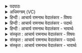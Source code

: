 <details><summary>पदपाठः</summary>

अभि꣢। द्वि꣣ज꣡न्मा꣢। द्वि꣣। ज꣡न्मा꣢꣯। त्रि। रो꣣चना꣡नि꣢। वि꣡श्वा꣢꣯। र꣡जा꣢꣯ꣳसि। शु꣣शुचानः꣢। अ꣣स्थात्। हो꣡ता꣢꣯। य꣡जि꣢꣯ष्ठः। अ꣣पा꣢म्। स꣣ध꣡स्थे꣢। स꣣ध꣢। स्थे꣣। १७७५।
</details>

<details><summary>अधिमन्त्रम् (VC)</summary>

- अग्निः
- दीर्घतमा औचथ्यः
- विराडनुष्टुप्
- गान्धारः
</details>

<details><summary>हिन्दी : आचार्य रामनाथ वेदालंकार - विषयः</summary>

अगले मन्त्र में द्विजन्मा का विषय है।
</details>

<details><summary>हिन्दी : आचार्य रामनाथ वेदालंकार - पदार्थः</summary>

पदार्थान्वयभाषाः -  (द्विजन्मा) एक जन्म माता-पिता से और दूसरा जन्म आचार्य तथा विद्या से,इस प्रकार जिसने दो जन्म प्राप्त किये हैं,वह (त्री रोचनानि) दैहिक,आत्मिक और समाजिक तीन तेजों को (अभि) प्राप्त करके (विश्वा रजांसि) सब रजोगुणों को (शुशुचानः) सत्त्व गुण से प्रकाशित करता हुआ, (होता) होम करनेवाला, (अपां सधस्थे) नदियों के सङ्गम पर (यजिष्ठः) अतिशय परमेश्वर-पूजा रूप यज्ञ को करनेवाला होकर (अस्थात्) निवास करता है ॥२॥
</details>

<details><summary>हिन्दी : आचार्य रामनाथ वेदालंकार - भावार्थः</summary>

भावार्थभाषाः -  मनुष्य माता-पिता से जन्म पाकर यथासमय गुरुकुल में प्रविष्ट होकर,विद्याएँ पढ़कर,तेज प्राप्त करके,आचार्य के गर्भ से दूसरा जन्म पाकर,समावर्तन संस्कार करा कर,स्नातक बनकर,घर जाकर ब्रह्मयज्ञ,देवयज्ञ आदि शुभकर्मों को करता हुआ और दूसरे मनुष्यों को उपदेश द्वारा धार्मिक बनाता हुआ जीवन व्यतीत करे ॥२॥
</details>

<details><summary>संस्कृत : आचार्य रामनाथ वेदालंकार - विषयः</summary>

अथ द्विजन्मनो विषयमाह।
</details>

<details><summary>संस्कृत : आचार्य रामनाथ वेदालंकार - पदार्थः</summary>

पदार्थान्वयभाषाः -  (द्विजन्मा) एकं जन्म मातापितृभ्यां,द्वितीयं जन्माचार्यस्य विद्यायाश्च सकाशादिति द्वे जन्मनी यस्य सः (त्री रोचनानि) त्रीणि दैहिकात्मिकसामाजिकतेजांसि (अभि) अभिप्राप्य (विश्वा रजांसि) सर्वान् रजोगुणान् (शुशुचानः) सत्त्वगुणेन प्रकाशयन् (होता) होमकर्ता, (अपां सधस्थे) नदीनां सङ्गमे (यजिष्ठः) अतिशयेन यष्टा परमेश्वरपूजकः सन् (अस्थात्) तिष्ठति,निवसति ॥२॥२
</details>

<details><summary>संस्कृत : आचार्य रामनाथ वेदालंकार - भावार्थः</summary>

भावार्थभाषाः -  मनुष्यो मातापितृभ्यां जन्म प्राप्य यथासमयं गुरुकुलं प्रविष्टो विद्या अधीत्य तेजांसि प्राप्याचार्यगर्भाद् द्वितीयं जन्माधिगम्य कृतसमावर्तनसंस्कारः स्नातकः सन् गृहं गत्वा ब्रह्मयज्ञदेवयज्ञादीनि शुभकर्माण्याचरन्नितरान् मनुष्यांश्चोपदशेन धार्मिकान् कुर्वन् जीवनं यापयेत् ॥२॥
</details>